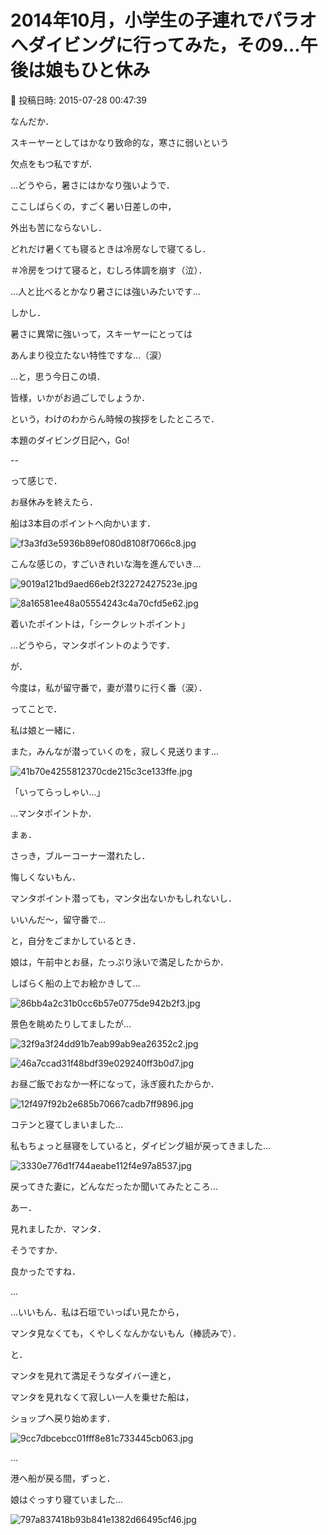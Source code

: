 # 2014年10月，小学生の子連れでパラオへダイビングに行ってみた，その9…午後は娘もひと休み

📅 投稿日時: 2015-07-28 00:47:39

なんだか．


スキーヤーとしてはかなり致命的な，寒さに弱いという


欠点をもつ私ですが．





…どうやら，暑さにはかなり強いようで．


ここしばらくの，すごく暑い日差しの中，


外出も苦にならないし．


どれだけ暑くても寝るときは冷房なしで寝てるし．


＃冷房をつけて寝ると，むしろ体調を崩す（泣）．


…人と比べるとかなり暑さには強いみたいです…





しかし．


暑さに異常に強いって，スキーヤーにとっては


あんまり役立たない特性ですな…（涙）


…と，思う今日この頃．


皆様，いかがお過ごしでしょうか．





という，わけのわからん時候の挨拶をしたところで．


本題のダイビング日記へ，Go!


--





って感じで．


お昼休みを終えたら．


船は3本目のポイントへ向かいます．




![f3a3fd3e5936b89ef080d8108f7066c8.jpg](images/f3a3fd3e5936b89ef080d8108f7066c8.jpg)




こんな感じの，すごいきれいな海を進んでいき…




![9019a121bd9aed66eb2f32272427523e.jpg](images/9019a121bd9aed66eb2f32272427523e.jpg)









![8a16581ee48a05554243c4a70cfd5e62.jpg](images/8a16581ee48a05554243c4a70cfd5e62.jpg)




着いたポイントは，「シークレットポイント」





…どうやら，マンタポイントのようです．


が．


今度は，私が留守番で，妻が潜りに行く番（涙）．





ってことで．


私は娘と一緒に．


また，みんなが潜っていくのを，寂しく見送ります…




![41b70e4255812370cde215c3ce133ffe.jpg](images/41b70e4255812370cde215c3ce133ffe.jpg)




「いってらっしゃい…」





…マンタポイントか．


まぁ．


さっき，ブルーコーナー潜れたし．


悔しくないもん．


マンタポイント潜っても，マンタ出ないかもしれないし．


いいんだ～，留守番で…





と，自分をごまかしているとき．





娘は，午前中とお昼，たっぷり泳いで満足したからか．


しばらく船の上でお絵かきして…




![86bb4a2c31b0cc6b57e0775de942b2f3.jpg](images/86bb4a2c31b0cc6b57e0775de942b2f3.jpg)




景色を眺めたりしてましたが…




![32f9a3f24dd91b7eab99ab9ea26352c2.jpg](images/32f9a3f24dd91b7eab99ab9ea26352c2.jpg)









![46a7ccad31f48bdf39e029240ff3b0d7.jpg](images/46a7ccad31f48bdf39e029240ff3b0d7.jpg)







お昼ご飯でおなか一杯になって，泳ぎ疲れたからか．




![12f497f92b2e685b70667cadb7ff9896.jpg](images/12f497f92b2e685b70667cadb7ff9896.jpg)




コテンと寝てしまいました…





私もちょっと昼寝をしていると，ダイビング組が戻ってきました…




![3330e776d1f744aeabe112f4e97a8537.jpg](images/3330e776d1f744aeabe112f4e97a8537.jpg)




戻ってきた妻に，どんなだったか聞いてみたところ…





あー．


見れましたか．マンタ．


そうですか．


良かったですね．


…


…いいもん．私は石垣でいっぱい見たから，


マンタ見なくても，くやしくなんかないもん（棒読みで）．





と．


マンタを見れて満足そうなダイバー達と，


マンタを見れなくて寂しい一人を乗せた船は，


ショップへ戻り始めます．




![9cc7dbcebcc01fff8e81c733445cb063.jpg](images/9cc7dbcebcc01fff8e81c733445cb063.jpg)







…


港へ船が戻る間，ずっと．


娘はぐっすり寝ていました…




![797a837418b93b841e1382d66495cf46.jpg](images/797a837418b93b841e1382d66495cf46.jpg)

